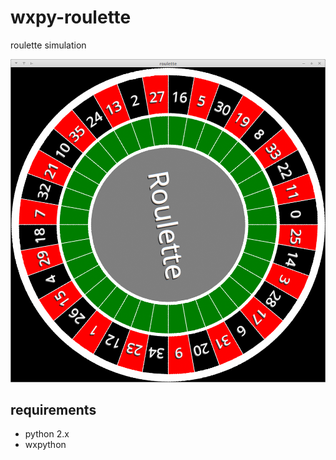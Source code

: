# wxpy-roulette

roulette simulation 

![screenshot](/Screenshot.png?raw=true)

## requirements 

- python 2.x 
- wxpython
